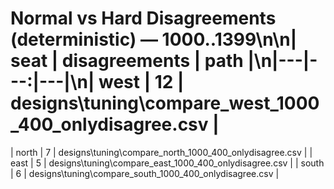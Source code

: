 ﻿# Normal vs Hard Disagreements (deterministic) — 1000..1399\n\n| seat | disagreements | path |\n|---|---:|---|\n| west | 12 | designs\tuning\compare_west_1000_400_onlydisagree.csv |
| north | 7 | designs\tuning\compare_north_1000_400_onlydisagree.csv |
| east | 5 | designs\tuning\compare_east_1000_400_onlydisagree.csv |
| south | 6 | designs\tuning\compare_south_1000_400_onlydisagree.csv |


